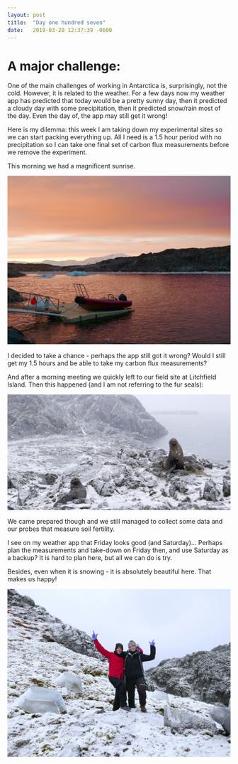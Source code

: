 ```yaml
---
layout: post
title:  "Day one hundred seven"
date:   2019-03-20 12:37:39 -0600
---
```

# A major challenge:
One of the main challenges of working in Antarctica is, surprisingly, not the cold. However, it is related to the weather. For a few days now my weather app has predicted that today would be a pretty sunny day, then it predicted a cloudy day with some precipitation, then it predicted snow/rain most of the day. Even the day of, the app may still get it wrong! 

Here is my dilemma: this week I am taking down my experimental sites so we can start packing everything up. All I need is a 1.5 hour period with no precipitation so I can take one final set of carbon flux measurements before we remove the experiment.

This morning we had a magnificent sunrise. 

![Magnificent sunrise](/assets/blog_photos/190320/sunrise1.jpg)

I decided to take a chance - perhaps the app still got it wrong? Would I still get my 1.5 hours and be able to take my carbon flux measurements?

And after a morning meeting we quickly left to our field site at Litchfield Island. Then this happened (and I am not referring to the fur seals):

![Heavy snow](/assets/blog_photos/190320/snowingOnFurseals.jpg)

We came prepared though and we still managed to collect some data and our probes that measure soil fertility.  

I see on my weather app that Friday looks good (and Saturday)... Perhaps plan the measurements and take-down on Friday then, and use Saturday as a backup? It is hard to plan here, but all we can do is try.

Besides, even when it is snowing - it is absolutely beautiful here. That makes us happy!

![Happy](/assets/blog_photos/190320/Happy.jpg)
